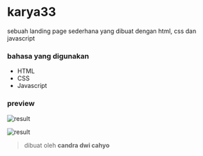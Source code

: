 # karya33
sebuah landing page sederhana yang dibuat dengan html, css dan javascript

### bahasa yang digunakan
* HTML
* CSS 
* Javascript

### preview

![result](https://github.com/candradwicahyo/karya33/blob/master/20220416_094844.jpg)

![result](https://github.com/candradwicahyo/karya33/blob/master/20220416_095002.jpg)

> dibuat oleh **candra dwi cahyo**
